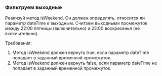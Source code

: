 
### Фильтруем выходные

Реализуй метод isWeekend. Он должен определять, относится ли параметр dateTime к выходным.
Считаем выходными промежуток между 22:00 пятницы (включительно) и 23:00 воскресенья (не включительно).


Требования:
1.	Метод isWeekend должен вернуть true, если параметр dateTime попадает в заданный временной промежуток.
2.	Метод isWeekend должен вернуть false, если параметр dateTime не попадает в заданный временной промежуток.


